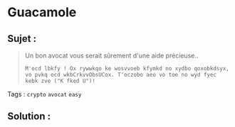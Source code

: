 # Guacamole

## Sujet :

> Un bon avocat vous serait sûrement d'une aide précieuse..
>
> `M'ocd lbkfy ! Ox rywwkqo ke wosvvoeb kfymkd no xydbo qoxobkdsyx, vo pvkq ocd wkbCrkvvObsUCox. T'oczobo aeo vo toe no wyd fyec kebk zve ("K fked U")!`

Tags : `crypto` `avocat` `easy`

## Solution :
